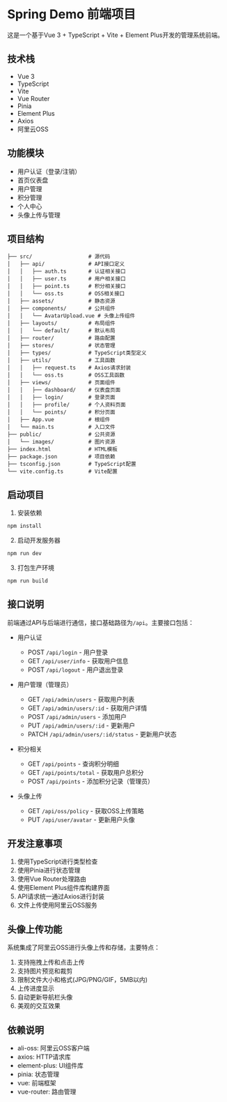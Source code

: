 # Spring Demo 前端项目

这是一个基于Vue 3 + TypeScript + Vite + Element Plus开发的管理系统前端。

## 技术栈

- Vue 3
- TypeScript
- Vite
- Vue Router
- Pinia
- Element Plus
- Axios
- 阿里云OSS

## 功能模块

- 用户认证（登录/注销）
- 首页仪表盘
- 用户管理
- 积分管理
- 个人中心
- 头像上传与管理

## 项目结构

```
├── src/                  # 源代码
│   ├── api/              # API接口定义
│   │   ├── auth.ts       # 认证相关接口
│   │   ├── user.ts       # 用户相关接口
│   │   ├── point.ts      # 积分相关接口
│   │   └── oss.ts        # OSS相关接口
│   ├── assets/           # 静态资源
│   ├── components/       # 公共组件
│   │   └── AvatarUpload.vue # 头像上传组件
│   ├── layouts/          # 布局组件
│   │   └── default/      # 默认布局
│   ├── router/           # 路由配置
│   ├── stores/           # 状态管理
│   ├── types/            # TypeScript类型定义
│   ├── utils/            # 工具函数
│   │   ├── request.ts    # Axios请求封装
│   │   └── oss.ts        # OSS工具函数
│   ├── views/            # 页面组件
│   │   ├── dashboard/    # 仪表盘页面
│   │   ├── login/        # 登录页面
│   │   ├── profile/      # 个人资料页面
│   │   └── points/       # 积分页面
│   ├── App.vue           # 根组件
│   └── main.ts           # 入口文件
├── public/               # 公共资源
│   └── images/           # 图片资源
├── index.html            # HTML模板
├── package.json          # 项目依赖
├── tsconfig.json         # TypeScript配置
└── vite.config.ts        # Vite配置
```

## 启动项目

1. 安装依赖

```bash
npm install
```

2. 启动开发服务器

```bash
npm run dev
```

3. 打包生产环境

```bash
npm run build
```

## 接口说明

前端通过API与后端进行通信，接口基础路径为`/api`。主要接口包括：

- 用户认证
  - POST `/api/login` - 用户登录
  - GET `/api/user/info` - 获取用户信息
  - POST `/api/logout` - 用户退出登录

- 用户管理（管理员）
  - GET `/api/admin/users` - 获取用户列表
  - GET `/api/admin/users/:id` - 获取用户详情
  - POST `/api/admin/users` - 添加用户
  - PUT `/api/admin/users/:id` - 更新用户
  - PATCH `/api/admin/users/:id/status` - 更新用户状态

- 积分相关
  - GET `/api/points` - 查询积分明细
  - GET `/api/points/total` - 获取用户总积分
  - POST `/api/points` - 添加积分记录（管理员）

- 头像上传
  - GET `/api/oss/policy` - 获取OSS上传策略
  - PUT `/api/user/avatar` - 更新用户头像

## 开发注意事项

1. 使用TypeScript进行类型检查
2. 使用Pinia进行状态管理
3. 使用Vue Router处理路由
4. 使用Element Plus组件库构建界面
5. API请求统一通过Axios进行封装
6. 文件上传使用阿里云OSS服务

## 头像上传功能

系统集成了阿里云OSS进行头像上传和存储，主要特点：

1. 支持拖拽上传和点击上传
2. 支持图片预览和裁剪
3. 限制文件大小和格式(JPG/PNG/GIF，5MB以内)
4. 上传进度显示
5. 自动更新导航栏头像
6. 美观的交互效果

## 依赖说明

- ali-oss: 阿里云OSS客户端
- axios: HTTP请求库
- element-plus: UI组件库
- pinia: 状态管理
- vue: 前端框架
- vue-router: 路由管理 